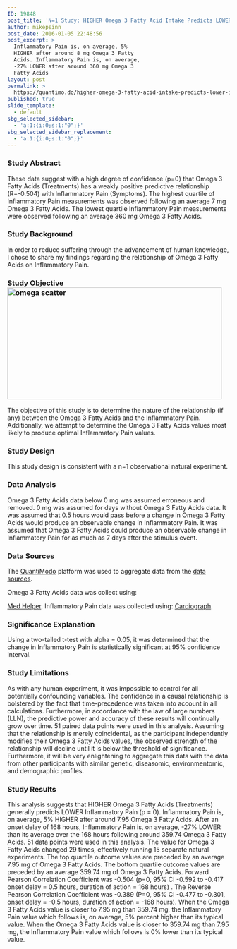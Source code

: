 ```yaml
---
ID: 19848
post_title: 'N=1 Study: HIGHER Omega 3 Fatty Acid Intake Predicts LOWER Inflammatory Pain'
author: mikepsinn
post_date: 2016-01-05 22:48:56
post_excerpt: >
  Inflammatory Pain is, on average, 5%
  HIGHER after around 8 mg Omega 3 Fatty
  Acids. Inflammatory Pain is, on average,
  -27% LOWER after around 360 mg Omega 3
  Fatty Acids
layout: post
permalink: >
  https://quantimo.do/higher-omega-3-fatty-acid-intake-predicts-lower-inflammatory-pain/
published: true
slide_template:
  - default
sbg_selected_sidebar:
  - 'a:1:{i:0;s:1:"0";}'
sbg_selected_sidebar_replacement:
  - 'a:1:{i:0;s:1:"0";}'
---
```

### Study Abstract

<p class="ng-binding">
  These data suggest with a high degree of confidence (p=0) that Omega 3 Fatty Acids (Treatments) has a weakly positive predictive relationship (R=-0.504) with Inflammatory Pain (Symptoms). The highest quartile of Inflammatory Pain measurements was observed following an average 7 mg Omega 3 Fatty Acids. The lowest quartile Inflammatory Pain measurements were observed following an average 360 mg Omega 3 Fatty Acids.
</p>

### Study Background

<p class="ng-binding">
  In order to reduce suffering through the advancement of human knowledge, I chose to share my findings regarding the relationship of Omega 3 Fatty Acids on Inflammatory Pain.
</p>

### Study Objective<img class="wp-image-19849 size-full alignright" src="https://quantimo.do/wp-content/uploads/2016/01/omega-scatter-e1452052109785.png" alt="omega scatter" width="486" height="254" />

<p class="ng-binding">
  The objective of this study is to determine the nature of the relationship (if any) between the Omega 3 Fatty Acids and the Inflammatory Pain. Additionally, we attempt to determine the Omega 3 Fatty Acids values most likely to produce optimal Inflammatory Pain values.
</p>

### Study Design

<p class="ng-binding">
  This study design is consistent with a n=1 observational natural experiment.
</p>

### Data Analysis

<p class="ng-binding">
  Omega 3 Fatty Acids data below 0 mg was assumed erroneous and removed. 0 mg was assumed for days without Omega 3 Fatty Acids data. It was assumed that 0.5 hours would pass before a change in Omega 3 Fatty Acids would produce an observable change in Inflammatory Pain. It was assumed that Omega 3 Fatty Acids could produce an observable change in Inflammatory Pain for as much as 7 days after the stimulus event.
</p>

### Data Sources

<p class="ng-binding">
  The <a href="https://quantimo.do/">QuantiModo</a> platform was used to aggregate data from the <a href="https://quantimo.do/data-sources">data sources</a>.
</p> Omega 3 Fatty Acids data was collect using: 

[Med Helper][1]. Inflammatory Pain data was collected using: [Cardiograph][1]. 
### Significance Explanation

<p class="ng-binding">
  Using a two-tailed t-test with alpha = 0.05, it was determined that the change in Inflammatory Pain is statistically significant at 95% confidence interval.
</p>

### Study Limitations

<p class="ng-binding">
  As with any human experiment, it was impossible to control for all potentially confounding variables. The confidence in a causal relationship is bolstered by the fact that time-precedence was taken into account in all calculations. Furthermore, in accordance with the law of large numbers (LLN), the predictive power and accuracy of these results will continually grow over time. 51 paired data points were used in this analysis. Assuming that the relationship is merely coincidental, as the participant independently modifies their Omega 3 Fatty Acids values, the observed strength of the relationship will decline until it is below the threshold of significance. Furthermore, it will be very enlightening to aggregate this data with the data from other participants with similar genetic, diseasomic, environmentomic, and demographic profiles.
</p>

### Study Results

<p class="ng-binding">
  This analysis suggests that HIGHER Omega 3 Fatty Acids (Treatments) generally predicts LOWER Inflammatory Pain (p = 0). Inflammatory Pain is, on average, 5% HIGHER after around 7.95 Omega 3 Fatty Acids. After an onset delay of 168 hours, Inflammatory Pain is, on average, -27% LOWER than its average over the 168 hours following around 359.74 Omega 3 Fatty Acids. 51 data points were used in this analysis. The value for Omega 3 Fatty Acids changed 29 times, effectively running 15 separate natural experiments. The top quartile outcome values are preceded by an average 7.95 mg of Omega 3 Fatty Acids. The bottom quartile outcome values are preceded by an average 359.74 mg of Omega 3 Fatty Acids. Forward Pearson Correlation Coefficient was -0.504 (p=0, 95% CI -0.592 to -0.417 onset delay = 0.5 hours, duration of action = 168 hours) . The Reverse Pearson Correlation Coefficient was -0.389 (P=0, 95% CI -0.477 to -0.301, onset delay = -0.5 hours, duration of action = -168 hours). When the Omega 3 Fatty Acids value is closer to 7.95 mg than 359.74 mg, the Inflammatory Pain value which follows is, on average, 5% percent higher than its typical value. When the Omega 3 Fatty Acids value is closer to 359.74 mg than 7.95 mg, the Inflammatory Pain value which follows is 0% lower than its typical value.
</p>

<p class="ng-binding">
</p>

 [1]: https://quantimo.do/data-sources